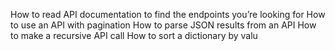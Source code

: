 How to read API documentation to find the endpoints you’re looking for
How to use an API with pagination
How to parse JSON results from an API
How to make a recursive API call
How to sort a dictionary by valu
